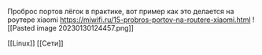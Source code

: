 Проброс портов лёгок в практике, вот пример как это делается на роутере xiaomi
https://miwifi.ru/15-probros-portov-na-routere-xiaomi.html
![[Pasted image 20230130124457.png]]

[[Linux]] [[Сети]]